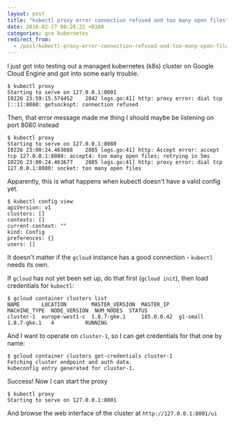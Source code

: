 ```yaml
---
layout: post
title: "kubectl proxy error connection refused and too many open files"
date: 2018-02-27 00:28:22 +0100
categories: gce kubernetes
redirect_from:
  - /post/kubectl-proxy-error-connection-refused-and-too-many-open-files
---
```


I just got into testing out a managed kubernetes (k8s) cluster on Google Cloud Engine and got into some early trouble.

    $ kubectl proxy
    Starting to serve on 127.0.0.1:8001
    I0226 23:59:15.574452    2842 logs.go:41] http: proxy error: dial tcp [::1]:8080: getsockopt: connection refused

Then, that error message made me thing I should maybe be listening on port 8080 instead

    $ kubectl proxy 
    Starting to serve on 127.0.0.1:8080
    I0226 23:00:24.463088    2885 logs.go:41] http: Accept error: accept tcp 127.0.0.1:8080: accept4: too many open files; retrying in 5ms
    I0226 23:00:24.463677    2885 logs.go:41] http: proxy error: dial tcp 127.0.0.1:8080: socket: too many open files

Apparently, this is what happens when kubectl doesn't have a valid config yet. 

    $ kubectl config view
    apiVersion: v1
    clusters: []
    contexts: []
    current-context: ""
    kind: Config
    preferences: {}
    users: []

It doesn't matter if the `gcloud` instance has a good connection - `kubectl` needs its own.

If `gcloud` has not yet been set up, do that first (`gcloud init`), then load credentials for `kubectl`:

    $ gcloud container clusters list
    NAME       LOCATION        MASTER_VERSION  MASTER_IP       MACHINE_TYPE  NODE_VERSION  NUM_NODES  STATUS
    cluster-1  europe-west1-c  1.8.7-gke.1     185.0.0.42  g1-small      1.8.7-gke.1   4          RUNNING

And I want to operate on `cluster-1`, so I can get credentials for that one by name:

    $ gcloud container clusters get-credentials cluster-1
    Fetching cluster endpoint and auth data.
    kubeconfig entry generated for cluster-1.

Success! Now I can start the proxy

    $ kubectl proxy
    Starting to serve on 127.0.0.1:8001

And browse the web interface of the cluster at `http://127.0.0.1:8001/ui`